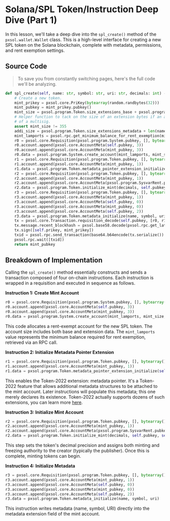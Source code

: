 # Solana/SPL Token/Instruction Deep Dive (Part 1)

In this lesson, we'll take a deep dive into the `spl_create()` method of the `pxsol.wallet.Wallet` class. This is a high-level interface for creating a new SPL token on the Solana blockchain, complete with metadata, permissions, and rent exemption settings.

## Source Code

> To save you from constantly switching pages, here's the full code we'll be analyzing.

```py
def spl_create(self, name: str, symbol: str, uri: str, decimals: int) -> pxsol.core.PubKey:
    # Create a new token.
    mint_prikey = pxsol.core.PriKey(bytearray(random.randbytes(32)))
    mint_pubkey = mint_prikey.pubkey()
    mint_size = pxsol.program.Token.size_extensions_base + pxsol.program.Token.size_extensions_metadata_pointer
    # Helper function to tack on the size of an extension bytes if an account with extensions is exactly the size
    # of a multisig.
    assert mint_size != 355
    addi_size = pxsol.program.Token.size_extensions_metadata + len(name) + len(symbol) + len(uri)
    mint_lamports = pxsol.rpc.get_minimum_balance_for_rent_exemption(mint_size + addi_size, {})
    r0 = pxsol.core.Requisition(pxsol.program.System.pubkey, [], bytearray())
    r0.account.append(pxsol.core.AccountMeta(self.pubkey, 3))
    r0.account.append(pxsol.core.AccountMeta(mint_pubkey, 3))
    r0.data = pxsol.program.System.create_account(mint_lamports, mint_size, pxsol.program.Token.pubkey)
    r1 = pxsol.core.Requisition(pxsol.program.Token.pubkey, [], bytearray())
    r1.account.append(pxsol.core.AccountMeta(mint_pubkey, 1))
    r1.data = pxsol.program.Token.metadata_pointer_extension_initialize(self.pubkey, mint_pubkey)
    r2 = pxsol.core.Requisition(pxsol.program.Token.pubkey, [], bytearray())
    r2.account.append(pxsol.core.AccountMeta(mint_pubkey, 1))
    r2.account.append(pxsol.core.AccountMeta(pxsol.program.SysvarRent.pubkey, 0))
    r2.data = pxsol.program.Token.initialize_mint(decimals, self.pubkey, self.pubkey)
    r3 = pxsol.core.Requisition(pxsol.program.Token.pubkey, [], bytearray())
    r3.account.append(pxsol.core.AccountMeta(mint_pubkey, 1))
    r3.account.append(pxsol.core.AccountMeta(self.pubkey, 0))
    r3.account.append(pxsol.core.AccountMeta(mint_pubkey, 0))
    r3.account.append(pxsol.core.AccountMeta(self.pubkey, 2))
    r3.data = pxsol.program.Token.metadata_initialize(name, symbol, uri)
    tx = pxsol.core.Transaction.requisition_decode(self.pubkey, [r0, r1, r2, r3])
    tx.message.recent_blockhash = pxsol.base58.decode(pxsol.rpc.get_latest_blockhash({})['blockhash'])
    tx.sign([self.prikey, mint_prikey])
    txid = pxsol.rpc.send_transaction(base64.b64encode(tx.serialize()).decode(), {})
    pxsol.rpc.wait([txid])
    return mint_pubkey
```

## Breakdown of Implementation

Calling the `spl_create()` method essentially constructs and sends a transaction composed of four on-chain instructions. Each instruction is wrapped in a requisition and executed in sequence as follows.

**Instruction 1: Create Mint Account**

```py
r0 = pxsol.core.Requisition(pxsol.program.System.pubkey, [], bytearray())
r0.account.append(pxsol.core.AccountMeta(self.pubkey, 3))
r0.account.append(pxsol.core.AccountMeta(mint_pubkey, 3))
r0.data = pxsol.program.System.create_account(mint_lamports, mint_size, pxsol.program.Token.pubkey)
```

This code allocates a rent-exempt account for the new SPL token. The account size includes both base and extension data. The `mint_lamports` value represents the minimum balance required for rent exemption, retrieved via an RPC call.

**Instruction 2: Initialize Metadata Pointer Extension**

```py
r1 = pxsol.core.Requisition(pxsol.program.Token.pubkey, [], bytearray())
r1.account.append(pxsol.core.AccountMeta(mint_pubkey, 1))
r1.data = pxsol.program.Token.metadata_pointer_extension_initialize(self.pubkey, mint_pubkey)
```

This enables the Token-2022 extension: metadata pointer. It's a Token-2022 feature that allows additional metadata structures to be attached to the mint account. Later instructions will populate this metadata; this one merely declares its existence. Token-2022 actually supports dozens of such extensions, you can learn more [here](https://spl.solana.com/token-2022/extensions).

**Instruction 3: Initialize Mint Account**

```py
r2 = pxsol.core.Requisition(pxsol.program.Token.pubkey, [], bytearray())
r2.account.append(pxsol.core.AccountMeta(mint_pubkey, 1))
r2.account.append(pxsol.core.AccountMeta(pxsol.program.SysvarRent.pubkey, 0))
r2.data = pxsol.program.Token.initialize_mint(decimals, self.pubkey, self.pubkey)
```

This step sets the token's decimal precision and assigns both minting and freezing authority to the creator (typically the publisher). Once this is complete, minting tokens can begin.

**Instruction 4: Initialize Metadata**

```py
r3 = pxsol.core.Requisition(pxsol.program.Token.pubkey, [], bytearray())
r3.account.append(pxsol.core.AccountMeta(mint_pubkey, 1))
r3.account.append(pxsol.core.AccountMeta(self.pubkey, 0))
r3.account.append(pxsol.core.AccountMeta(mint_pubkey, 0))
r3.account.append(pxsol.core.AccountMeta(self.pubkey, 2))
r3.data = pxsol.program.Token.metadata_initialize(name, symbol, uri)
```

This instruction writes metadata (name, symbol, URI) directly into the metadata extension field of the mint account.
